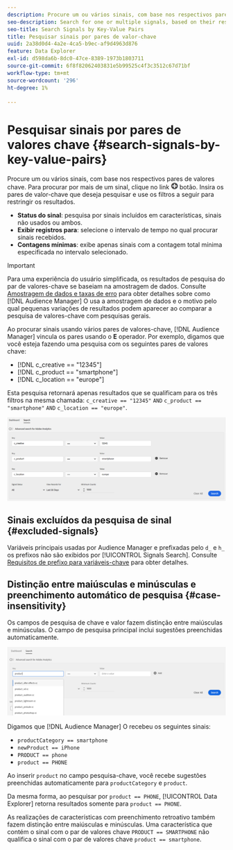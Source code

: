 ```yaml
---
description: Procure um ou vários sinais, com base nos respectivos pares de valores chave.
seo-description: Search for one or multiple signals, based on their respective key-value pairs.
seo-title: Search Signals by Key-Value Pairs
title: Pesquisar sinais por pares de valor-chave
uuid: 2a38d0d4-4a2e-4ca5-b9ec-af9d4963d876
feature: Data Explorer
exl-id: d598da6b-8dc0-47ce-8389-1973b1803711
source-git-commit: 6f8f82062403831e5b99525c4f3c3512c67d71bf
workflow-type: tm+mt
source-wordcount: '296'
ht-degree: 1%

---
```


# Pesquisar sinais por pares de valores chave {#search-signals-by-key-value-pairs}

Procure um ou vários sinais, com base nos respectivos pares de valores chave.
Para procurar por mais de um sinal, clique no link ![Adicionar](assets/icon_add.png) botão. Insira os pares de valor-chave que deseja pesquisar e use os filtros a seguir para restringir os resultados.

* **Status do sinal**: pesquisa por sinais incluídos em características, sinais não usados ou ambos.
* **Exibir registros para**: selecione o intervalo de tempo no qual procurar sinais recebidos.
* **Contagens mínimas**: exibe apenas sinais com a contagem total mínima especificada no intervalo selecionado.

>[!IMPORTANT]
>
>Para uma experiência do usuário simplificada, os resultados de pesquisa do par de valores-chave se baseiam na amostragem de dados. Consulte [Amostragem de dados e taxas de erro](/help/using/reporting/report-sampling.md) para obter detalhes sobre como [!DNL Audience Manager] O usa a amostragem de dados e o motivo pelo qual pequenas variações de resultados podem aparecer ao comparar a pesquisa de valores-chave com pesquisas gerais.

Ao procurar sinais usando vários pares de valores-chave, [!DNL Audience Manager] vincula os pares usando o **E** operador. Por exemplo, digamos que você esteja fazendo uma pesquisa com os seguintes pares de valores chave:

* [!DNL c_creative == "12345"]
* [!DNL c_product == "smartphone"]
* [!DNL c_location == "europe"]

Esta pesquisa retornará apenas resultados que se qualificam para os três filtros na mesma chamada: `c_creative == "12345"` `AND` `c_product == "smartphone"` `AND` `c_location == "europe"`.

![](assets/signals-search.png)

## Sinais excluídos da pesquisa de sinal {#excluded-signals}

Variáveis principais usadas por Audience Manager e prefixadas pelo `d_` e `h_` os prefixos não são exibidos por [!UICONTROL Signals Search]. Consulte [Requisitos de prefixo para variáveis-chave](../../traits/trait-variable-prefixes.md) para obter detalhes.

## Distinção entre maiúsculas e minúsculas e preenchimento automático de pesquisa {#case-insensitivity}

Os campos de pesquisa de chave e valor fazem distinção entre maiúsculas e minúsculas. O campo de pesquisa principal inclui sugestões preenchidas automaticamente.

![](assets/signal-search-suggestions.png)

Digamos que [!DNL Audience Manager] O recebeu os seguintes sinais:

* `productCategory == smartphone`
* `newProduct == iPhone`
* `PRODUCT == phone`
* `product == PHONE`

Ao inserir `product` no campo pesquisa-chave, você recebe sugestões preenchidas automaticamente para `productCategory` e `product`.

Da mesma forma, ao pesquisar por `product == PHONE`, [!UICONTROL Data Explorer] retorna resultados somente para `product == PHONE`.

As realizações de características com preenchimento retroativo também fazem distinção entre maiúsculas e minúsculas. Uma característica que contém o sinal com o par de valores chave `PRODUCT == SMARTPHONE` não qualifica o sinal com o par de valores chave `product == smartphone`.
